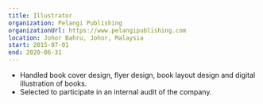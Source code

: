 ```yaml
---
title: Illustrator
organization: Pelangi Publishing
organizationUrl: https://www.pelangipublishing.com
location: Johor Bahru, Johor, Malaysia
start: 2015-07-01
end: 2020-06-31
---
```


- Handled book cover design, flyer design, book layout design and digital illustration of books.
- Selected to participate in an internal audit of the company.